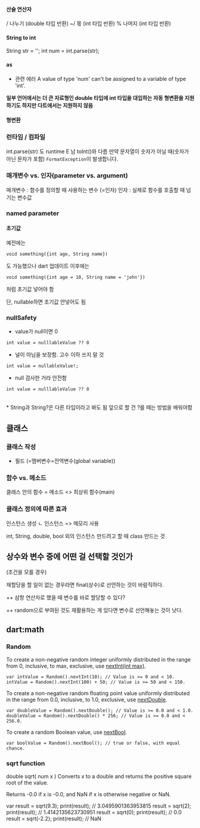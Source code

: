 #### 산술 연산자
/  나누기 (double 타입 반환)
~/ 몫 (int 타입 반환)
%  나머지 (int 타입 반환)


#### String to int
String str = '';
int num = int.parse(str);
#### as
- 관련 에러
A value of type 'num' can't be assigned to a variable of type 'int'.

**일부 언어에서는 더 큰 자료형인 double 타입에 int 타입을 대입하는 자동 형변환을 지원하기도 하지만 다트에서는 지원하지 않음**

#### 형변환

### 런타임 / 컴파일

int.parse(str) 도 runtime E 남
toInt()와 다름
만약 문자열이 숫자가 아닐 때(숫자가 아닌 문자가 포함) `FormatException`이 발생합니다.

### 매개변수 vs. 인자(parameter vs. argument)
매개변수 : 함수를 정의할 때 사용하는 변수 (=인자)
인자 : 실제로 함수를 호출할 때 넘기는 변수값

### named parameter
#### 초기값
예전에는 
```
void something({int age, String name})
```
도 가능했으나
dart 업데이트 이후에는
```
void something({int age = 10, String name = 'john'})
```
처럼 초기값 넣어야 함

단, nullable하면 초기값 안넣어도 됨

### nullSafety
* value가 null이면 0
```
int value = nulllableValue ?? 0
```

* 널이 아님을 보장함. 고수 이하 쓰지 말 것
```
int value = nullableValue!;
```

* null 검사한 거라 안전함
```
int value = nulllableValue ?? 0
```


<br>
* String과 String?은 다른 타입이라고 봐도 됨
앞으로 할 건 ?를 떼는 방법을 배워야함
<br>

## 클래스

### 클래스 작성

* 필드 (=멤버변수=전역변수(global variable))

### 함수 vs. 메소드
클래스 안의 함수 = 메소드
<> 최상위 함수(main)

### 클래스 정의에 따른 효과
인스턴스 생성
ㄴ 인스턴스 => 메모리 사용

int, String, double, bool 외의 인스턴스 만드려고 할 때 class 만드는 것


## 상수와 변수 중에 어떤 걸 선택할 것인가
(조건을 모를 경우)

재할당을 할 일이 없는 경우라면
final(상수)로 선언하는 것이 바람직하다.

++ 삼항 연산자로 했을 때 변수를 바로 할당할 수 있다?

++ random으로 부여된 것도 재활용하는 게 있다면
변수로 선언해놓는 것이 낫다.

## dart:math
### Random
To create a non-negative random integer uniformly distributed in the range from 0, inclusive, to max, exclusive, use [nextInt(int max)](https://api.flutter.dev/flutter/dart-math/Random/nextInt.html).
```
var intValue = Random().nextInt(10); // Value is >= 0 and < 10.
intValue = Random().nextInt(100) + 50; // Value is >= 50 and < 150.
```

To create a non-negative random floating point value uniformly distributed in the range from 0.0, inclusive, to 1.0, exclusive, use [nextDouble](https://api.flutter.dev/flutter/dart-math/Random/nextDouble.html).

```
var doubleValue = Random().nextDouble(); // Value is >= 0.0 and < 1.0.
doubleValue = Random().nextDouble() * 256; // Value is >= 0.0 and < 256.0.
```

To create a random Boolean value, use [nextBool](https://api.flutter.dev/flutter/dart-math/Random/nextBool.html).

```
var boolValue = Random().nextBool(); // true or false, with equal chance.
```

### sqrt function
double sqrt(
num x
)
Converts x to a double and returns the positive square root of the value.

Returns -0.0 if x is -0.0, and NaN if x is otherwise negative or NaN.

var result = sqrt(9.3);
print(result); // 3.0495901363953815
result = sqrt(2);
print(result); // 1.4142135623730951
result = sqrt(0);
print(result); // 0.0
result = sqrt(-2.2);
print(result); // NaN